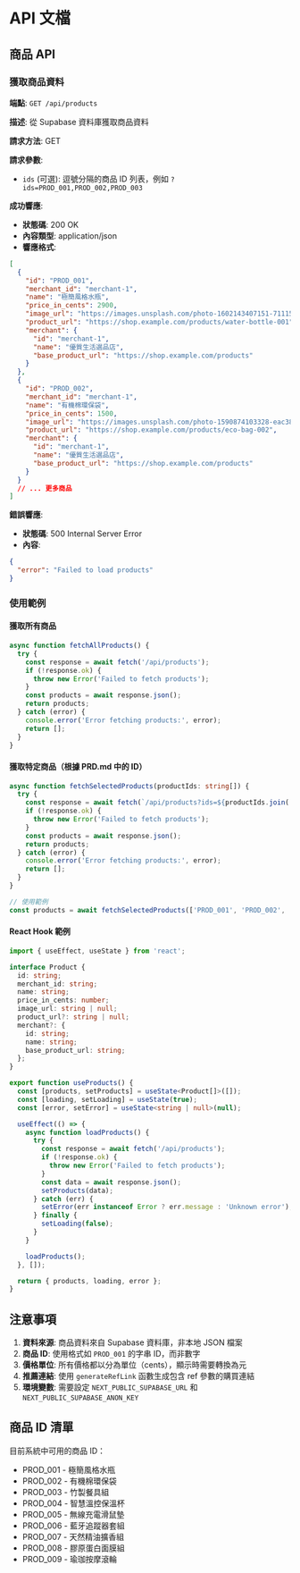 # API 文檔

## 商品 API

### 獲取商品資料

**端點**: `GET /api/products`

**描述**: 從 Supabase 資料庫獲取商品資料

**請求方法**: GET

**請求參數**: 
- `ids` (可選): 逗號分隔的商品 ID 列表，例如 `?ids=PROD_001,PROD_002,PROD_003`

**成功響應**:
- **狀態碼**: 200 OK
- **內容類型**: application/json
- **響應格式**:

```json
[
  {
    "id": "PROD_001",
    "merchant_id": "merchant-1",
    "name": "極簡風格水瓶",
    "price_in_cents": 2900,
    "image_url": "https://images.unsplash.com/photo-1602143407151-7111542de6e8?w=400&h=400&fit=crop",
    "product_url": "https://shop.example.com/products/water-bottle-001",
    "merchant": {
      "id": "merchant-1",
      "name": "優質生活選品店",
      "base_product_url": "https://shop.example.com/products"
    }
  },
  {
    "id": "PROD_002",
    "merchant_id": "merchant-1",
    "name": "有機棉環保袋",
    "price_in_cents": 1500,
    "image_url": "https://images.unsplash.com/photo-1590874103328-eac38a683ce7?w=400&h=400&fit=crop",
    "product_url": "https://shop.example.com/products/eco-bag-002",
    "merchant": {
      "id": "merchant-1",
      "name": "優質生活選品店",
      "base_product_url": "https://shop.example.com/products"
    }
  }
  // ... 更多商品
]
```

**錯誤響應**:
- **狀態碼**: 500 Internal Server Error
- **內容**:
```json
{
  "error": "Failed to load products"
}
```

### 使用範例

#### 獲取所有商品
```typescript
async function fetchAllProducts() {
  try {
    const response = await fetch('/api/products');
    if (!response.ok) {
      throw new Error('Failed to fetch products');
    }
    const products = await response.json();
    return products;
  } catch (error) {
    console.error('Error fetching products:', error);
    return [];
  }
}
```

#### 獲取特定商品（根據 PRD.md 中的 ID）
```typescript
async function fetchSelectedProducts(productIds: string[]) {
  try {
    const response = await fetch(`/api/products?ids=${productIds.join(',')}`);
    if (!response.ok) {
      throw new Error('Failed to fetch products');
    }
    const products = await response.json();
    return products;
  } catch (error) {
    console.error('Error fetching products:', error);
    return [];
  }
}

// 使用範例
const products = await fetchSelectedProducts(['PROD_001', 'PROD_002', 'PROD_003']);
```

#### React Hook 範例
```typescript
import { useEffect, useState } from 'react';

interface Product {
  id: string;
  merchant_id: string;
  name: string;
  price_in_cents: number;
  image_url: string | null;
  product_url?: string | null;
  merchant?: {
    id: string;
    name: string;
    base_product_url: string;
  };
}

export function useProducts() {
  const [products, setProducts] = useState<Product[]>([]);
  const [loading, setLoading] = useState(true);
  const [error, setError] = useState<string | null>(null);

  useEffect(() => {
    async function loadProducts() {
      try {
        const response = await fetch('/api/products');
        if (!response.ok) {
          throw new Error('Failed to fetch products');
        }
        const data = await response.json();
        setProducts(data);
      } catch (err) {
        setError(err instanceof Error ? err.message : 'Unknown error');
      } finally {
        setLoading(false);
      }
    }

    loadProducts();
  }, []);

  return { products, loading, error };
}
```

## 注意事項

1. **資料來源**: 商品資料來自 Supabase 資料庫，非本地 JSON 檔案
2. **商品 ID**: 使用格式如 `PROD_001` 的字串 ID，而非數字
3. **價格單位**: 所有價格都以分為單位（cents），顯示時需要轉換為元
4. **推薦連結**: 使用 `generateRefLink` 函數生成包含 ref 參數的購買連結
5. **環境變數**: 需要設定 `NEXT_PUBLIC_SUPABASE_URL` 和 `NEXT_PUBLIC_SUPABASE_ANON_KEY`

## 商品 ID 清單

目前系統中可用的商品 ID：
- PROD_001 - 極簡風格水瓶
- PROD_002 - 有機棉環保袋
- PROD_003 - 竹製餐具組
- PROD_004 - 智慧溫控保溫杯
- PROD_005 - 無線充電滑鼠墊
- PROD_006 - 藍牙追蹤器套組
- PROD_007 - 天然精油擴香組
- PROD_008 - 膠原蛋白面膜組
- PROD_009 - 瑜珈按摩滾輪